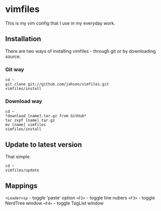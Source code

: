 vimfiles
=======
This is my vim config that I use in my everyday work.

Installation
------------

There are two ways of installing vimfiles - through git or by downloading source.

### Git way
    cd ~
    git clone git://github.com/jahson/vimfiles.git
    vimfiles/install

### Download way
    cd ~
    *download [name].tar.gz from GitHub*
    tar zxpf [name].tar.gz
    mv [name] vimfiles
    vimfiles/install

Update to latest version
------------------------

That simple.

    cd ~
    vimfiles/update

Mappings
--------

``<Leader>sp`` - toggle 'paste' option
``<F2>`` - toggle line nubers
``<F3>`` - toggle NerdTree window
``<F4>`` - toggle TagList window

